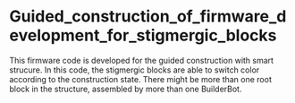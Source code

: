 # Guided_construction_of_firmware_development_for_stigmergic_blocks

This firmware code is developed for the guided construction with smart strucure.
In this code, the stigmergic blocks are able to switch color according to the construction state.
There might be more than one root block in the structure, assembled by more than one BuilderBot.
